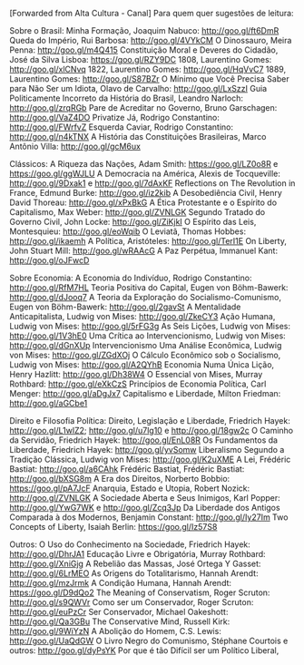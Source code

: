 [Forwarded from Alta Cultura - Canal]
Para quem quer sugestões de leitura:

Sobre o Brasil:
Minha Formação, Joaquim Nabuco: http://goo.gl/ft6DmR
Queda do Império, Rui Barbosa: http://goo.gl/4VYkCM
O Dinossauro, Meira Penna: http://goo.gl/m4Q415
Constituição Moral e Deveres do Cidadão, José da Silva Lisboa: https://goo.gl/RZY9DC
1808, Laurentino Gomes: http://goo.gl/xlCNvq
1822, Laurentino Gomes: http://goo.gl/HqVvC7
1889, Laurentino Gomes: http://goo.gl/S87BZr
O Mínimo que Você Precisa Saber para Não Ser um Idiota, Olavo de Carvalho: http://goo.gl/LxSzzI
Guia Politicamente Incorreto da História do Brasil, Leandro Narloch: http://goo.gl/zrqRGb
Pare de Acreditar no Governo, Bruno Garschagen: http://goo.gl/VaZ4DO
Privatize Já, Rodrigo Constantino: http://goo.gl/FWrfvZ
Esquerda Caviar, Rodrigo Constantino: http://goo.gl/n4kTNX
A História das Constituições Brasileiras, Marco Antônio Villa: http://goo.gl/gcM6ux

Clássicos:
A Riqueza das Nações, Adam Smith: https://goo.gl/LZ0o8R e https://goo.gl/ggWJLU 
A Democracia na América, Alexis de Tocqueville: http://goo.gl/9Dxak1 e http://goo.gl/7dAxKF
Reflections on The Revolution in France, Edmund Burke: http://goo.gl/iz2kib
A Desobediência Civil, Henry David Thoreau: http://goo.gl/xPxBkG
A Ética Protestante e o Espírito do Capitalismo, Max Weber: http://goo.gl/ZVNLGK
Segundo Tratado do Governo Civil, John Locke: http://goo.gl/ZiKjkI
O Espírito das Leis, Montesquieu: http://goo.gl/eoWqib
O Leviatã, Thomas Hobbes: http://goo.gl/ikaemh
A Política, Aristóteles: http://goo.gl/TerI1E
On Liberty, John Stuart Mill: http://goo.gl/wRAAcG
A Paz Perpétua, Immanuel Kant: http://goo.gl/oJFwcD

Sobre Economia:
A Economia do Indivíduo, Rodrigo Constantino: http://goo.gl/RfM7HL
Teoria Positiva do Capital, Eugen von Böhm-Bawerk: http://goo.gl/dJooq7
A Teoria da Exploração do Socialismo-Comunismo, Eugen von Böhm-Bawerk: http://goo.gl/2gavSt
A Mentalidade Anticapitalista, Ludwig von Mises: http://goo.gl/ZkeCY3
Ação Humana, Ludwig von Mises: http://goo.gl/5rFG3g
As Seis Lições, Ludwig von Mises: http://goo.gl/1V3hE0
Uma Crítica ao Intervencionismo, Ludwig von Mises: http://goo.gl/dGnXUp
Intervencionismo Uma Análise Econômica, Ludwig von Mises: http://goo.gl/ZGdXOj
O Cálculo Econômico sob o Socialismo, Ludwig von Mises: http://goo.gl/A2QYhB
Economia Numa Única Lição, Henry Hazlitt: http://goo.gl/Dh38W4
O Essencial von Mises, Murray Rothbard: http://goo.gl/eXkCzS
Princípios de Economia Política, Carl Menger: http://goo.gl/aDgJx7
Capitalismo e Liberdade, Milton Friedman: http://goo.gl/aGCbe1

Direito e Filosofia Política:
Direito, Legislação e Liberdade, Friedrich Hayek: http://goo.gl/L1wlZ2; http://goo.gl/u7lg10 e http://goo.gl/18gw2c
O Caminho da Servidão, Friedrich Hayek: http://goo.gl/EnL08R
Os Fundamentos da Liberdade, Friedrich Hayek: http://goo.gl/yvSomw
Liberalismo Segundo a Tradição Clássica, Ludwig von Mises: http://goo.gl/K2uXME
A Lei, Frédéric Bastiat: http://goo.gl/a6CAhk
Frédéric Bastiat, Frédéric Bastiat: http://goo.gl/bXSG8m
A Era dos Direitos, Norberto Bobbio: https://goo.gl/pA7JcF
Anarquia, Estado  e Utopia, Robert Nozick: http://goo.gl/ZVNLGK
A Sociedade Aberta e Seus Inimigos, Karl Popper: http://goo.gl/YwG7WK e http://goo.gl/Zcq3Jp
Da Liberdade dos Antigos Comparada à dos Modernos, Benjamin Constant: http://goo.gl/Iy27Im
Two Concepts of Liberty, Isaiah Berlin: https://goo.gl/Iz57S8

Outros:
O Uso do Conhecimento na Sociedade, Friedrich Hayek: http://goo.gl/DhrJA1
Educação Livre e Obrigatória, Murray Rothbard: http://goo.gl/XniGjg
A Rebelião das Massas, José Ortega Y Gasset: http://goo.gl/6LrMEO
As Origens do Totalitarismo, Hannah Arendt: http://goo.gl/mzJrmk
A Condição Humana, Hannah Arendt: https://goo.gl/D9dQo2
The Meaning of Conservatism, Roger Scruton: http://goo.gl/s9QWVr
Como ser um Conservador, Roger Scruton: http://goo.gl/euPzCr
Ser Conservador, Michael Oakeshott: http://goo.gl/Qa3GBu
The Conservative Mind, Russell Kirk: http://goo.gl/9WiYzN
A Abolição do Homem, C.S. Lewis: http://goo.gl/UaQdGW
O Livro Negro do Comunismo, Stéphane Courtois e outros: http://goo.gl/dyPsYK
Por que é tão Difícil ser um Político Liberal,
